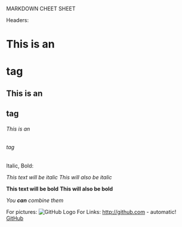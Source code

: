 MARKDOWN CHEET SHEET

Headers:

# This is an <h1> tag
## This is an <h2> tag
###### This is an <h6> tag


Italic, Bold:

*This text will be italic*
_This will also be italic_

**This text will be bold**
__This will also be bold__

_You **can** combine them_

For pictures:
![GitHub Logo](/images/logo.png)
For Links:
http://github.com - automatic!
[GitHub](http://github.com)

